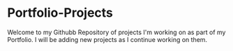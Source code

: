 # Portfolio-Projects

Welcome to my Githubb Repository of projects I'm working on as part of my Portfolio. I will be adding new projects as I continue working on them.
